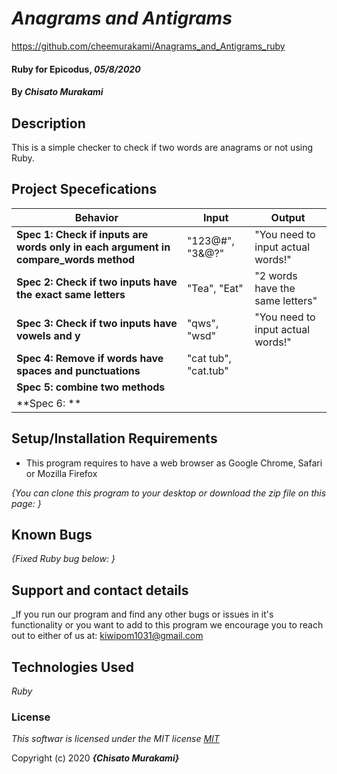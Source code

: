 # _Anagrams and Antigrams_

https://github.com/cheemurakami/Anagrams_and_Antigrams_ruby

#### Ruby for Epicodus, _05/8/2020_

#### By _**Chisato Murakami**_

## Description
This is a simple checker to check if two words are anagrams or not using Ruby.

## Project Specefications

|  Behavior                 |  Input  | Output
|---------------------------|---------|-------
| **Spec 1: Check if inputs are words only in each argument in compare_words method**| "123@#", "3&@?"| "You need to input actual words!"
| **Spec 2: Check if two inputs have the exact same letters**| "Tea", "Eat" | "2 words have the same letters"
| **Spec 3: Check if two inputs have vowels and y** | "qws", "wsd"| "You need to input actual words!" 
| **Spec 4: Remove if words have spaces and punctuations** | "cat tub", "cat.tub" | 
| **Spec 5: combine two methods** | |
| **Spec 6: ** | |


## Setup/Installation Requirements

* This program requires to have a web browser as Google Chrome, Safari or Mozilla Firefox

_{You can clone this program to your desktop or download the zip file on this page: }_

## Known Bugs

_{Fixed Ruby bug below:
  }_

## Support and contact details

_If you run our program and find any other bugs or issues in it's functionality or you want to add to this program we encourage you to reach out to either of us at: kiwipom1031@gmail.com

## Technologies Used

_Ruby_

### License

*This softwar is licensed under the MIT license [MIT](https://en.wikipedia.org/wiki/MIT_License)*

Copyright (c) 2020 **_{Chisato Murakami}_**
